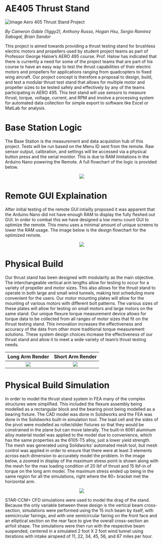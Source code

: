 # AE405 Thrust Stand
![Image](http://clasp-research.engin.umich.edu/groups/s3fl/images/aero.jpg)
Aero 405 Thrust Stand Project

*By Cameron Gable (1iggy2), Anthony Russo, Hogan Hsu, Sergio Ramirez Sabogal, Brian Sandor*

This project is aimed towards providing a thrust testing stand for brushless electric motors
and propellers used by student project teams as part of Professor George Halow’s AERO 495
course. Prof. Halow has indicated that there is currently a need for some of the project teams that
are part of his course to have an easy way to test the thrust capabilities of their electric motors and
propellers for applications ranging from quadcopters to fixed wing aircraft. Our project concept is
therefore a proposal to design, build, and test a modular thrust test stand that allows for multiple
motor and propeller sizes to be tested safely and effectively by any of the teams participating in
AERO 495. This test stand will use sensors to measure thrust, torque, voltage, current, and RPM
and involve a processing system for automated data collection for simple export to software like
Excel or MatLab for analysis.

# Base Station Logic

The Base Station is the measurement and data acquistion hub of this project. Tests will be run based on the Menu ID sent from the remote. Raw sensor output, calibration, and settings will be accessed via a physical button press and the serial monitor. This is due to RAM limitations in the Arduino Nano powering the Remote. A full flowchart of the logic is provided below.

<p align="center">
  <img src="https://github.com/1iggy2/AE405-Thrust_Stand/blob/main/Flowcharts/BaseStationLogic.png?raw=true">
</p>

# Remote GUI Explaination

After initial testing of the remote GUI intiailly proposed it was apparent that the Arduino Nano did not have enough RAM to display the fully fleshed out GUI. In order to combat this we have designed a low menu count GUI to optimize the remote. This menu uses a minimal amount of unique screens to lower the RAM usage. The image below is the design flowchart for the optimized remote.

<p align="center">
  <img src="https://github.com/1iggy2/AE405-Thrust_Stand/blob/main/Flowcharts/Low_RAM_GUI_Flowchart.png?raw=true">
</p>

# Physical Build

Our thrust stand has been designed with modularity as the main objective. The interchangeable
vertical arm lengths allow for testing to occur for a variety of propeller and motor sizes. This also
allows for the thrust stand to operate in both large and small wind tunnels, making test scheduling more convenient for the users. Our motor mounting plates will allow for the mounting of
various motors with different bolt patterns. The various sizes of these plates will allow for testing
on small motors and large motors on the same stand. Our unique flexure torque measurement
device allows for torque data to be collected from all ranges of motor sizes that fit on the thrust
testing stand. This innovation increases the effectiveness and accuracy of the data from other more
traditional torque measurement solutions. These system design choices increase the effectiveness
of our thrust stand and allow it to meet a wide variety of team’s thrust testing needs.


Long Arm Render             |  Short Arm Render
  :-------------------------:|:-------------------------:
![](https://github.com/1iggy2/AE405-Thrust_Stand/blob/main/Images/PH1R_L-Stand_Assembly_long.PNG)  |  ![](https://github.com/1iggy2/AE405-Thrust_Stand/blob/main/Images/PH1R_L-Stand_Assembly_short.PNG)

# Physical Build Simulation

In order to model the thrust stand system in FEA many of the complex structures
were simplified. This included the flexure assembly being modelled as a rectangular block and
the bearing pivot being modelled as a bearing fixture. The CAD model was done in Solidworks
and the FEA was done in the Solidworks built-in simulation tool. The load cell and the sides of the
pivot were modelled as roller/slider fixtures so that they would be constrained in the plane but
can move laterally. The built-in 6061 aluminum alloy material model was applied to the model
due to convenience, which has the same properties as the 6105-T5 alloy, just a lower yield strength.
The mesh was generated using Solidworks’ automated mesh tool, but mesh control was applied
in order to ensure that there were at least 3 elements across each dimension to accurately model
the problem. In the image below, a zoomed in display of the maximum stress point is shown along with
the mesh for the max loading condition of 20 lbf of thrust and 15 lbf-in of torque on the long
arm model. The maximum stress ended up being in the same region for all the simulations, right
where the 90◦ bracket met the horizontal arm.

<p align="center">
  <img src="https://github.com/1iggy2/AE405-Thrust_Stand/blob/main/Images/PH1R_maxstress.png?raw=true">
</p>

STAR-CCM+ CFD simulations were used to model the drag of the
stand. Because the only variable between these design is the vertical beam cross-section, simulations were performed using the 15 inch beam by itself, with semicircular fairings, and with one
semicircular fairing on the front face and an elliptical section on the rear face to give the overall cross-section an airfoil shape. The simulations were then run with the respective beam suspended,
centered in a simulated 2 foot X 2 foot wind tunnel using iterations with intake airspeed of 11, 22,
34, 45, 56, and 67 miles per hour.
